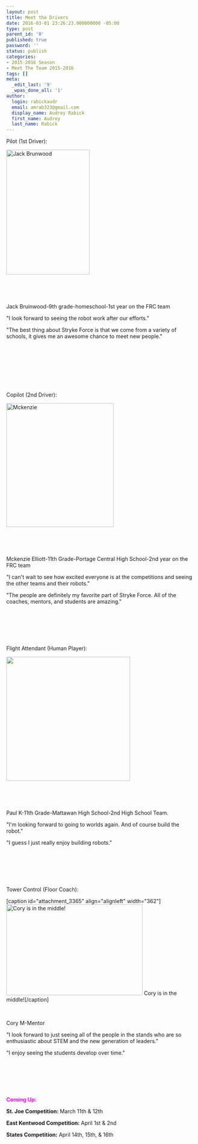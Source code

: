 ```yaml
---
layout: post
title: Meet the Drivers
date: 2016-03-01 23:26:23.000000000 -05:00
type: post
parent_id: '0'
published: true
password: ''
status: publish
categories:
- 2015-2016 Season
- Meet The Team 2015-2016
tags: []
meta:
  _edit_last: '9'
  _wpas_done_all: '1'
author:
  login: rabickaudr
  email: amrab323@gmail.com
  display_name: Audrey Rabick
  first_name: Audrey
  last_name: Rabick
---
```

<p>Pilot (1st Driver):</p>
<p><a href="http://strykeforce.org/wp-content/uploads/2015/11/Jack-Brunwood3.jpg" rel="attachment wp-att-2983"><img class="wp-image-2983 alignleft" src="{{ site.baseurl }}/assets/images/Jack-Brunwood3.jpg" alt="Jack Brunwood" width="221" height="331" /></a></p>
<p>&nbsp;</p>
<p>&nbsp;</p>
<p>Jack Bruinwood-9th grade-homeschool-1st year on the FRC team</p>
<p>"I look forward to seeing the robot work after our efforts."</p>
<p>"The best thing about Stryke Force is that we come from a variety of schools, it gives me an awesome chance to meet new people."</p>
<p>&nbsp;</p>
<p>&nbsp;</p>
<p>&nbsp;</p>
<p>&nbsp;</p>
<p>Copilot (2nd Driver):</p>
<p><a href="http://strykeforce.org/wp-content/uploads/2016/03/temp_21.jpg" rel="attachment wp-att-3513"><img class="wp-image-3513 alignleft" src="{{ site.baseurl }}/assets/images/temp_21.jpg" alt="Mckenzie" width="285" height="328" /></a></p>
<p>&nbsp;</p>
<p>&nbsp;</p>
<p>Mckenzie Elliott-11th Grade-Portage Central High School-2nd year on the FRC team</p>
<p>"I can't wait to see how excited everyone is at the competitions and seeing the other teams and their robots."</p>
<p>"The people are definitely my favorite part of Stryke Force. All of the coaches, mentors, and students are amazing."</p>
<p>&nbsp;</p>
<p>&nbsp;</p>
<p>&nbsp;</p>
<p>Flight Attendant (Human Player):</p>
<p><a href="http://strykeforce.org/wp-content/uploads/2015/09/IMG_20150910_201915.jpg" rel="attachment wp-att-2765"><img class=" wp-image-2765 alignleft" src="{{ site.baseurl }}/assets/images/IMG_20150910_201915.jpg" alt=" " width="329" height="329" /></a></p>
<p>&nbsp;</p>
<p>&nbsp;</p>
<p>Paul K-11th Grade-Mattawan High School-2nd High School Team.</p>
<p>"I'm looking forward to going to worlds again. And of course build the robot."</p>
<p>"I guess I just really enjoy building robots."</p>
<p>&nbsp;</p>
<p>&nbsp;</p>
<p>&nbsp;</p>
<p style="text-align: left;">
<p style="text-align: left;">Tower Control (Floor Coach):</p>
<p>[caption id="attachment_3365" align="alignleft" width="362"]<a href="http://strykeforce.org/wp-content/uploads/2016/01/2015-04-14_08-19-36.jpg" rel="attachment wp-att-3365"><img class=" wp-image-3365" src="{{ site.baseurl }}/assets/images/2015-04-14_08-19-36.jpg" alt="Cory is in the middle!" width="362" height="241" /></a> Cory is in the middle![/caption]</p>
<p>&nbsp;</p>
<p>Cory M-Mentor</p>
<p>"I look forward to just seeing all of the people in the stands who are so enthusiastic about STEM and the new generation of leaders."</p>
<p>"I enjoy seeing the students develop over time."</p>
<p>&nbsp;</p>
<p>&nbsp;</p>
<p>&nbsp;</p>
<p><span style="color: #ff00ff;"><strong>Coming Up:</strong></span></p>
<p><strong>St. Joe Competition: </strong>March 11th &amp; 12th</p>
<p><strong>East Kentwood Competition:</strong> April 1st &amp; 2nd</p>
<p><strong>States Competition:</strong> April 14th, 15th, &amp; 16th</p>
